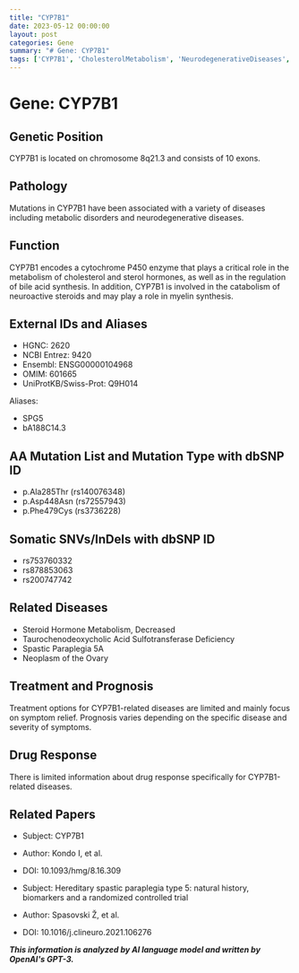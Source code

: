 ```yaml
---
title: "CYP7B1"
date: 2023-05-12 00:00:00
layout: post
categories: Gene
summary: "# Gene: CYP7B1"
tags: ['CYP7B1', 'CholesterolMetabolism', 'NeurodegenerativeDiseases', 'SpasticParaplegia', 'BileAcidSynthesis', 'Mutation', 'DrugResponse', 'Prognosis']
---
```


# Gene: CYP7B1

## Genetic Position
CYP7B1 is located on chromosome 8q21.3 and consists of 10 exons.

## Pathology
Mutations in CYP7B1 have been associated with a variety of diseases including metabolic disorders and neurodegenerative diseases.

## Function
CYP7B1 encodes a cytochrome P450 enzyme that plays a critical role in the metabolism of cholesterol and sterol hormones, as well as in the regulation of bile acid synthesis. In addition, CYP7B1 is involved in the catabolism of neuroactive steroids and may play a role in myelin synthesis.

## External IDs and Aliases
- HGNC: 2620
- NCBI Entrez: 9420
- Ensembl: ENSG00000104968
- OMIM: 601665
- UniProtKB/Swiss-Prot: Q9H014

Aliases:
- SPG5
- bA188C14.3

## AA Mutation List and Mutation Type with dbSNP ID
- p.Ala285Thr (rs140076348)
- p.Asp448Asn (rs72557943)
- p.Phe479Cys (rs3736228)

## Somatic SNVs/InDels with dbSNP ID
- rs753760332
- rs878853063
- rs200747742

## Related Diseases
- Steroid Hormone Metabolism, Decreased
- Taurochenodeoxycholic Acid Sulfotransferase Deficiency
- Spastic Paraplegia 5A
- Neoplasm of the Ovary

## Treatment and Prognosis
Treatment options for CYP7B1-related diseases are limited and mainly focus on symptom relief. Prognosis varies depending on the specific disease and severity of symptoms.

## Drug Response
There is limited information about drug response specifically for CYP7B1-related diseases.

## Related Papers
- Subject: CYP7B1
- Author: Kondo I, et al.
- DOI: 10.1093/hmg/8.16.309

- Subject: Hereditary spastic paraplegia type 5: natural history, biomarkers and a randomized controlled trial
- Author: Spasovski Ž, et al.
- DOI: 10.1016/j.clineuro.2021.106276

**_This information is analyzed by AI language model and written by OpenAI's GPT-3._**